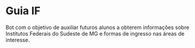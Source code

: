 # Guia IF
Bot com o objetivo de auxiliar futuros alunos a obterem informações sobre Institutos Federais do Sudeste de MG e formas de ingresso nas áreas de interesse.
